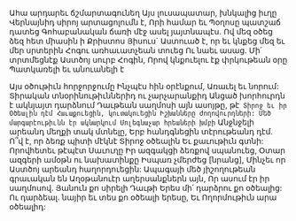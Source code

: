 
Ահա արդարեւ ճշմարտագունեղ
Այս լուսապատար, խնկալից իւղը
Վերնայնիդ սիրոյ արտացոլումն է,
Որի համար եւ Պօղոսը պատշաճ դատեց
Գոհաբանական ճառի մէջ ասել յայտնապէս.
Ով մեզ օծեց ձեզ հետ միասին ի Քրիստոս Յիսուս`
Աստուած է, որ եւ կնքեց մեզ եւ մեր սրտերին
Հոգու առհաւատչեան տուեց
Ու նաեւ ասաց. Մի՛ տրտմեցնէք
Աստծոյ սուրբ Հոգին,
Որով կնքուելու էք փրկութեան օրը
Պատկառելի եւ անուանելի է


Այս օծութիւն հորջորջումը
Ինչպէս հին օրէնքում,
Առաւել եւ նորում:
Տիրական տնօրինութիւններիդ ու չարչարանքիդ
Անցած խորհուրդն է ակնյայտ դարձնում
Դաւթեան սաղմոսի այն ասոյթը, թէ`
Տիրոջ եւ իր Օծեալին դէմ
Հաւաքուեցին, կուտակուեցին
Իշխանները ժողովուրդների:
Մեծ մարգարէութիւնն էր ակնարկում
Մոլեգնաչար հրեաների խմբի`
Անջնջելի արեանդ մեղքի տակ մտնելը,
Երբ հանդգնեցին տէրութեանդ դէմ.
Ո՞վ է, որ ձեռք պիտի մէկնէ Տիրոջ օծեալին
Եւ քաւութիւն գտնի:
Որովհետեւ թէպէտ Սաւուղը
Իր ազգակցի ձեռքով սպանուեց,
Օտար ազգերի ամօթն ու նախատինքը
Իսպառ չմերժեց [նրանց],
Մինչեւ որ Աստծոյ արեանդ հաղորդուեցին:
Ապագայի մեծ յիշողութեան գրաւական են
Աղօթանուէր աղերսանքներն այն,
Որ ասում էր իր սաղմոսով.
Յանուն քո սիրելի Դաւթի
Երես մի՛ դարձրու քո օծեալից:
Ու դարձեալ. նայիր եւ տես քո օծեալի երեսը,
Եւ Ողորմութիւն արա օծեալիդ:
